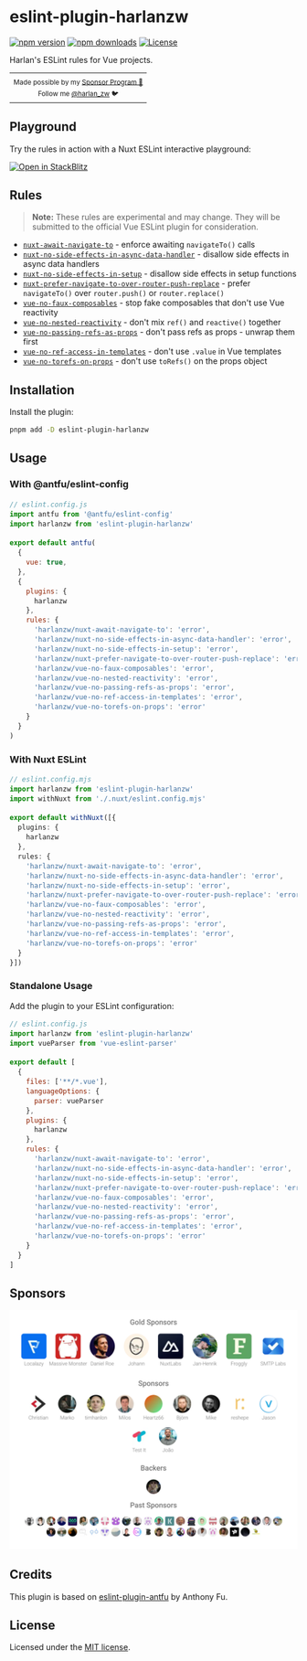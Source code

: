 # eslint-plugin-harlanzw

[![npm version][npm-version-src]][npm-version-href]
[![npm downloads][npm-downloads-src]][npm-downloads-href]
[![License][license-src]][license-href]

Harlan's ESLint rules for Vue projects.

<p align="center">
<table>
<tbody>
<td align="center">
<sub>Made possible by my <a href="https://github.com/sponsors/harlan-zw">Sponsor Program 💖</a><br> Follow me <a href="https://twitter.com/harlan_zw">@harlan_zw</a> 🐦</sub><br>
</td>
</tbody>
</table>
</p>

## Playground

Try the rules in action with a Nuxt ESLint interactive playground:

[![Open in StackBlitz](https://developer.stackblitz.com/img/open_in_stackblitz.svg)](https://stackblitz.com/github/harlan-zw/eslint-plugin-harlanzw/tree/main/playground)

## Rules

> **Note:** These rules are experimental and may change. They will be submitted to the official Vue ESLint plugin for consideration.

<!-- rules:start -->
- [`nuxt-await-navigate-to`](./src/rules/nuxt-await-navigate-to.md) - enforce awaiting `navigateTo()` calls
- [`nuxt-no-side-effects-in-async-data-handler`](./src/rules/nuxt-no-side-effects-in-async-data-handler.md) - disallow side effects in async data handlers
- [`nuxt-no-side-effects-in-setup`](./src/rules/nuxt-no-side-effects-in-setup.md) - disallow side effects in setup functions
- [`nuxt-prefer-navigate-to-over-router-push-replace`](./src/rules/nuxt-prefer-navigate-to-over-router-push-replace.md) - prefer `navigateTo()` over `router.push()` or `router.replace()`
- [`vue-no-faux-composables`](./src/rules/vue-no-faux-composables.md) - stop fake composables that don't use Vue reactivity
- [`vue-no-nested-reactivity`](./src/rules/vue-no-nested-reactivity.md) - don't mix `ref()` and `reactive()` together
- [`vue-no-passing-refs-as-props`](./src/rules/vue-no-passing-refs-as-props.md) - don't pass refs as props - unwrap them first
- [`vue-no-ref-access-in-templates`](./src/rules/vue-no-ref-access-in-templates.md) - don't use `.value` in Vue templates
- [`vue-no-torefs-on-props`](./src/rules/vue-no-torefs-on-props.md) - don't use `toRefs()` on the props object
<!-- rules:end -->

## Installation

Install the plugin:

```bash
pnpm add -D eslint-plugin-harlanzw
```

## Usage

### With @antfu/eslint-config

```js
// eslint.config.js
import antfu from '@antfu/eslint-config'
import harlanzw from 'eslint-plugin-harlanzw'

export default antfu(
  {
    vue: true,
  },
  {
    plugins: {
      harlanzw
    },
    rules: {
      'harlanzw/nuxt-await-navigate-to': 'error',
      'harlanzw/nuxt-no-side-effects-in-async-data-handler': 'error',
      'harlanzw/nuxt-no-side-effects-in-setup': 'error',
      'harlanzw/nuxt-prefer-navigate-to-over-router-push-replace': 'error',
      'harlanzw/vue-no-faux-composables': 'error',
      'harlanzw/vue-no-nested-reactivity': 'error',
      'harlanzw/vue-no-passing-refs-as-props': 'error',
      'harlanzw/vue-no-ref-access-in-templates': 'error',
      'harlanzw/vue-no-torefs-on-props': 'error'
    }
  }
)
```

### With Nuxt ESLint

```ts
// eslint.config.mjs
import harlanzw from 'eslint-plugin-harlanzw'
import withNuxt from './.nuxt/eslint.config.mjs'

export default withNuxt([{
  plugins: {
    harlanzw
  },
  rules: {
    'harlanzw/nuxt-await-navigate-to': 'error',
    'harlanzw/nuxt-no-side-effects-in-async-data-handler': 'error',
    'harlanzw/nuxt-no-side-effects-in-setup': 'error',
    'harlanzw/nuxt-prefer-navigate-to-over-router-push-replace': 'error',
    'harlanzw/vue-no-faux-composables': 'error',
    'harlanzw/vue-no-nested-reactivity': 'error',
    'harlanzw/vue-no-passing-refs-as-props': 'error',
    'harlanzw/vue-no-ref-access-in-templates': 'error',
    'harlanzw/vue-no-torefs-on-props': 'error'
  }
}])
```

### Standalone Usage

Add the plugin to your ESLint configuration:

```js
// eslint.config.js
import harlanzw from 'eslint-plugin-harlanzw'
import vueParser from 'vue-eslint-parser'

export default [
  {
    files: ['**/*.vue'],
    languageOptions: {
      parser: vueParser
    },
    plugins: {
      harlanzw
    },
    rules: {
      'harlanzw/nuxt-await-navigate-to': 'error',
      'harlanzw/nuxt-no-side-effects-in-async-data-handler': 'error',
      'harlanzw/nuxt-no-side-effects-in-setup': 'error',
      'harlanzw/nuxt-prefer-navigate-to-over-router-push-replace': 'error',
      'harlanzw/vue-no-faux-composables': 'error',
      'harlanzw/vue-no-nested-reactivity': 'error',
      'harlanzw/vue-no-passing-refs-as-props': 'error',
      'harlanzw/vue-no-ref-access-in-templates': 'error',
      'harlanzw/vue-no-torefs-on-props': 'error'
    }
  }
]
```

## Sponsors

<p align="center">
  <a href="https://raw.githubusercontent.com/harlan-zw/static/main/sponsors.svg">
    <img src='https://raw.githubusercontent.com/harlan-zw/static/main/sponsors.svg'/>
  </a>
</p>

## Credits

This plugin is based on [eslint-plugin-antfu](https://github.com/antfu/eslint-plugin-antfu) by Anthony Fu.

## License

Licensed under the [MIT license](https://github.com/harlan-zw/eslint-plugin-harlanzw/blob/main/LICENSE).

<!-- Badges -->

[npm-version-src]: https://img.shields.io/npm/v/eslint-plugin-harlanzw?style=flat&colorA=080f12&colorB=1fa669
[npm-version-href]: https://npmjs.com/package/eslint-plugin-harlanzw
[npm-downloads-src]: https://img.shields.io/npm/dm/eslint-plugin-harlanzw?style=flat&colorA=080f12&colorB=1fa669
[npm-downloads-href]: https://npmjs.com/package/eslint-plugin-harlanzw

[license-src]: https://img.shields.io/github/license/harlan-zw/eslint-plugin-harlanzw.svg?style=flat&colorA=080f12&colorB=1fa669
[license-href]: https://github.com/harlan-zw/eslint-plugin-harlanzw/blob/main/LICENSE

